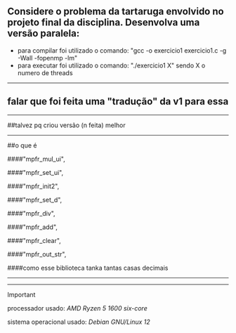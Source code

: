## Considere o problema da tartaruga envolvido no projeto final da disciplina. Desenvolva uma versão paralela:

+ para compilar foi utilizado o comando: "gcc -o exercicio1 exercicio1.c -g -Wall -fopenmp -lm"
+ para executar foi utilizado o comando: "./exercicio1 X" sendo X o numero de threads
---

## falar que foi feita uma "tradução" da v1 para essa


---
##talvez pq criou versão (n feita) melhor 


---
##o que é 

####"mpfr_mul_ui",

####"mpfr_set_ui", 

####"mpfr_init2",

####"mpfr_set_d", 

####"mpfr_div", 

####"mpfr_add", 

####"mpfr_clear",

####"mpfr_out_str", 

####como esse biblioteca tanka tantas casas decimais

---

---
> [!IMPORTANT]
> processador usado: *AMD Ryzen 5 1600 six-core*
> 
> sistema operacional usado: *Debian GNU/Linux 12*
